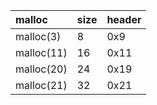 | malloc     | size | header |
| :--------- | :--- | :----- |
| malloc(3)  | 8    | 0x9    |
| malloc(11) | 16   | 0x11   |
| malloc(20) | 24   | 0x19   |
| malloc(21) | 32   | 0x21   |